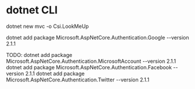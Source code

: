 # dotnet CLI

dotnet new mvc -o Csi.LookMeUp

dotnet add package Microsoft.AspNetCore.Authentication.Google --version 2.1.1


TODO:
dotnet add package Microsoft.AspNetCore.Authentication.MicrosoftAccount --version 2.1.1
dotnet add package Microsoft.AspNetCore.Authentication.Facebook --version 2.1.1
dotnet add package Microsoft.AspNetCore.Authentication.Twitter --version 2.1.1

